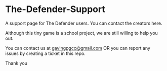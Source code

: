 # The-Defender-Support
A support page for The Defender users. You can contact the creators here. 

Although this tiny game is a school project, we are still willing to help you out. 

You can contact us at gavingpgcc@gmail.com OR you can report any issues by creating a ticket in this repo.

Thank you
